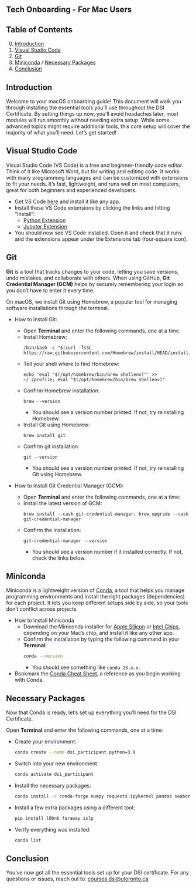 ## Tech Onboarding - For Mac Users

## Table of Contents

0. [Introduction](#introduction)
1. [Visual Studio Code](#visual-studio-code)
2. [Git](#git)
3. [Miniconda](#miniconda) / [Necessary Packages](#necessary-packages)
4. [Conclusion](#conclusion)

## Introduction
Welcome to your macOS onboarding guide! This document will walk you through installing the essential tools you’ll use throughout the DSI Certificate. By setting things up now, you’ll avoid headaches later, most modules will run smoothly without needing extra setup. While some advanced topics might require additional tools, this core setup will cover the majority of what you’ll need. Let’s get started!

## Visual Studio Code
Visual Studio Code (VS Code) is a free and beginner-friendly code editor. Think of it like Microsoft Word, but for writing and editing code. It works with many programming languages and can be customized with extensions to fit your needs. It’s fast, lightweight, and runs well on most computers, great for both beginners and experienced developers.

- Get VS Code [here](https://code.visualstudio.com) and install it like any app.
- Install these VS Code extensions by clicking the links and hitting “Install”:
  - [Python Extension](https://marketplace.visualstudio.com/items?itemName=ms-python.python)
  - [Jupyter Extension](https://marketplace.visualstudio.com/items?itemName=ms-toolsai.jupyter)
- You should now see VS Code installed. Open it and check that it runs and the extensions appear under the Extensions tab (four-square icon).

## Git
**Git** is a tool that tracks changes to your code, letting you save versions, undo mistakes, and collaborate with others. When using GitHub, **Git Credential Manager (GCM)** helps by securely remembering your login so you don’t have to enter it every time. 

On macOS, we install Git using Homebrew, a popular tool for managing software installations through the terminal.

- How to install Git:
  - Open **Terminal** and enter the following commands, one at a time.
  - Install Homebrew:
    ```
    /bin/bash -c "$(curl -fsSL https://raw.githubusercontent.com/Homebrew/install/HEAD/install.sh)";
    ```
  - Tell your shell where to find Homebrew:
    ```
    echo 'eval "$(/opt/homebrew/bin/brew shellenv)"' >> ~/.zprofile; eval "$(/opt/homebrew/bin/brew shellenv)"
    ```
  - Confirm Homebrew installation:
    ```
    brew --version
    ```
    - You should see a version number printed. If not, try reinstalling Homebrew.
  - Install Git using Homebrew:
    ```
    brew install git
    ```
  - Confirm git installation:
    ```
    git --version
    ```
    - You should see a version number printed. If not, try reinstalling Git using Homebrew.
  
- How to install Git Credential Manager (GCM):
  - Open **Terminal** and enter the following commands, one at a time:
  - Install the latest version of GCM:
    ```
    brew install --cask git-credential-manager; brew upgrade --cask git-credential-manager
    ```
  - Confirm the installation:
    ```
    git-credential-manager --version
    ```
    - You should see a version number if it installed correctly. If not, check the links below.

## Miniconda

Miniconda is a lightweight version of [Conda](https://en.wikipedia.org/wiki/Conda_(package_manager)), a tool that helps you manage programming environments and install the right packages (dependencies) for each project. It lets you keep different setups side by side, so your tools don’t conflict across projects.


- How to install Miniconda
  - Download the Miniconda installer for [Apple Silicon](https://repo.anaconda.com/miniconda/Miniconda3-latest-MacOSX-arm64.pkg) or [Intel Chips](https://repo.anaconda.com/miniconda/Miniconda3-latest-MacOSX-x86_64.pkg), depending on your Mac’s chip, and install it like any other app.
  - Confirm the installation by typing the following command in your **Terminal**:
      ```bash
      conda --version
      ```
    - You should see something like `conda 23.x.x`.
- Bookmark the [Conda Cheat Sheet](https://conda.io/projects/conda/en/latest/user-guide/cheatsheet.html), a reference as you begin working with Conda.

## Necessary Packages
Now that Conda is ready, let’s set up everything you’ll need for the DSI Certificate.

Open **Terminal** and enter the following commands, one at a time:
- Create your environment:
  ```bash
  conda create --name dsi_participant python=3.9
  ```

- Switch into your new environment
  ```bash
  conda activate dsi_participant
  ```

- Install the necessary packages:
  ```bash
  conda install -c conda-forge numpy requests ipykernel pandas seaborn scikit-learn python-dotenv dask "pyarrow>=11.0.0" sacred sqlalchemy psycopg2 shap fancyimpute missingno tensorflow matplotlib plotly nbformat scikit-image opencv transformers yfinance pygam pybind11
  ```

- Install a few extra packages using a different tool:
  ```bash
  pip install l0bnb faraway islp
  ```

- Verify everything was installed:
  ```bash
  conda list
  ```

## Conclusion
You’ve now got all the essential tools set up for your DSI certificate. For any questions or issues, reach out to: courses.dsi@utoronto.ca
